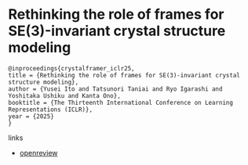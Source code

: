 # Rethinking the role of frames for SE(3)-invariant crystal structure modeling

```
@inproceedings{crystalframer_iclr25,
title = {Rethinking the role of frames for SE(3)-invariant crystal structure modeling},
author = {Yusei Ito and Tatsunori Taniai and Ryo Igarashi and Yoshitaka Ushiku and Kanta Ono},
booktitle = {The Thirteenth International Conference on Learning Representations (ICLR)},
year = {2025}
}
```

links
- [openreview](https://openreview.net/forum?id=gzxDjnvBDa)

